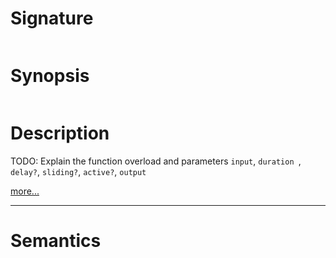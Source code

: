 # Signature
```vikid-signature
```

# Synopsis
```vikid-synopsis
```

# Description
TODO: Explain the function overload and parameters `input`, `duration `, `delay?`, `sliding?`, `active?`, `output`

[more...](http://reactivex.io/documentation/operators/buffer.html)

----
# Semantics